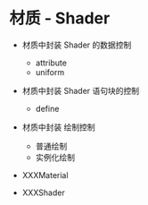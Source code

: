 # 材质 - Shader

* 材质中封装 Shader 的数据控制
  * attribute
  * uniform
* 材质中封装 Shader 语句块的控制
  * define
* 材质中封装 绘制控制
  * 普通绘制
  * 实例化绘制

* XXXMaterial
* XXXShader
